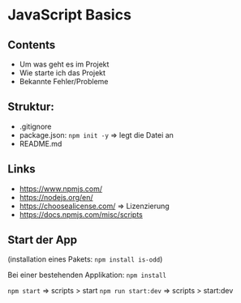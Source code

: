 # JavaScript Basics

## Contents

- Um was geht es im Projekt
- Wie starte ich das Projekt
- Bekannte Fehler/Probleme

## Struktur:

- .gitignore
- package.json: `npm init -y` => legt die Datei an
- README.md

## Links

- https://www.npmjs.com/
- https://nodejs.org/en/
- https://choosealicense.com/ => Lizenzierung
- https://docs.npmjs.com/misc/scripts

## Start der App

(installation eines Pakets: `npm install is-odd`)

Bei einer bestehenden Applikation: `npm install`

`npm start` => scripts > start
`npm run start:dev` => scripts > start:dev
